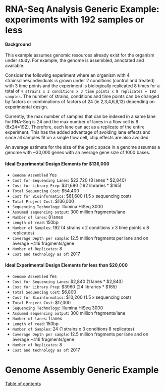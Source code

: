 # **RNA-Seq Analysis Generic Example:** experiments with 192 samples or less

#### Background
 This example assumes genomic resources already exist for the organism under study.  For example, the genome is assembled, annotated and available.  

 Consider the following experiment where an organism with 4 strains/lines/individuals is grown under 2 conditions (control and treated) with 3 time points and the experiment is biologically replicated 8 times for a total of ```4 strains x 2 conditions x 3 time points x 8 replicates = 192 samples```.  The number of strains, conditions and time points can be changed by factors or combinations of factors of 24 (ie 2,3,4,6,8,12) depending on experimental design.

 Currently, the max number of samples that can be indexed in a same lane for RNA-Seq is 24 and the max number of lanes in a flow cell is 8 (8x24=192). Therefore, each lane can act as a replicate of the entire experiment.  This has the added advantage of avoiding lane effects and since all samples fit on a single flow cell, chip effects are also avoided.

An average estimate for the size of the genic space in a genome  assumes a genome with ~30,000 genes with an average gene size of 1000 bases.  

#### Ideal Experimental Design Elements for $136,000
* ```Genome Assembled``` Yes
* ```Cost for Sequencing Lanes```: $22,720  (8 lanes * $2,840)
* ```Cost for Library Prep```: $31,680 (192 libraries * $165)
* ```Total Sequencing Cost```: $54,400
* ```Cost for Bioinformatics```: $81,600 (1.5 x sequencing cost)
* ```Total Project Cost```: $136,000
* ```Sequencing Technology```: Illumina HiSeq 3000
* ```Assumed sequencing output```: 300 million fragments/lane
* ```Number of lanes```: 8 lanes
* ```Length of read```: 150bp
* ```Number of Samples```: 192 (4 strains x 2 conditions x 3 time points x 8 replicates)
* ```Coverage Depth per sample```: 12.5 million fragments per lane and on average ~416 fragments/gene
* ```Number of Replicates```: 8
* ```Cost and technology as of```:  2017

#### Ideal Experimental Design Elements for less than $20,000
* ```Genome Assembled``` Yes
* ```Cost for Sequencing Lanes```: $2,840  (1 lanes * $2,840)
* ```Cost for Library Prep```: $3960 (24 libraries * $165)
* ```Total Sequencing Cost```: $6,800
* ```Cost for Bioinformatics```: $10,200 (1.5 x sequencing cost)
* ```Total Project Cost```: $17,000
* ```Sequencing Technology```: Illumina HiSeq 3000
* ```Assumed sequencing output```: 300 million fragments/lane
* ```Number of lanes```: 1 lanes
* ```Length of read```: 150bp
* ```Number of Samples```: 24 (1 strains x 3 conditions  8 replicates)
* ```Coverage Depth per sample```: 12.5 million fragments per lane and on average ~416 fragments/gene
* ```Number of Replicates```: 8
* ```Cost and technology as of```:  2017

# Genome Assembly Generic Example


[Table of contents](/index.md)
